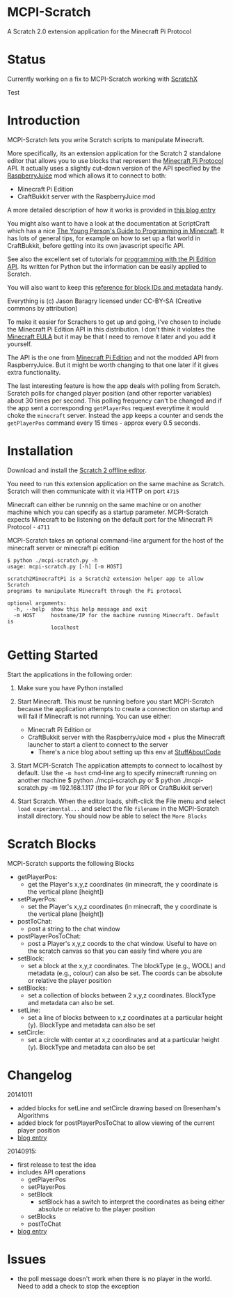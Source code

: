 MCPI-Scratch
================

A Scratch 2.0 extension application for the Minecraft Pi Protocol

# Status
Currently working on a fix to MCPI-Scratch working with [ScratchX](http://http://scratchx.org/)

Test

# Introduction
MCPI-Scratch lets you write Scratch scripts to manipulate Minecraft. 

More specifically, its an extension application for the Scratch 2 standalone editor that allows you to use blocks that represent the [Minecraft Pi Protocol](http://wiki.vg/Minecraft_Pi_Protocol) API. It actually uses a slightly cut-down version of the API specified by the [RaspberryJuice](http://dev.bukkit.org/bukkit-plugins/raspberryjuice/) mod which allows it to connect to both:
* Minecraft Pi Edition
* CraftBukkit server with the RaspberryJuice mod

A more detailed description of how it works is provided in [this blog entry](http://niphophila.blogspot.com/2014/09/mcpi-scratch-scratch-extension.html)

You might also want to have a look at the documentation at ScriptCraft which has a nice [The Young Person's Guide to Programming in Minecraft](https://github.com/walterhiggins/ScriptCraft/blob/master/docs/YoungPersonsGuideToProgrammingMinecraft.md). It has lots of general tips, for example on how to set up a flat world in CraftBukkit, before getting into its own javascript specific API. 

See also the excellent set of tutorials for [programming with the Pi Edition API](http://www.stuffaboutcode.com/2013/04/minecraft-pi-edition-api-tutorial.html). Its written for Python but the information can be easily applied to Scratch.

You will also want to keep this [reference for block IDs and metadata](http://www.stuffaboutcode.com/p/minecraft-api-reference.html) handy.

Everything is (c) Jason Baragry licensed under CC-BY-SA (Creative commons by attribution)

To make it easier for Scrachers to get up and going, I've chosen to include the Minecraft Pi Edition API in this distribution. I don't think it violates the [Minecraft EULA](https://account.mojang.com/documents/minecraft_eula) but it may be that I need to remove it later and you add it yourself.

The API is the one from [Minecraft Pi Edition](http://minecraft.gamepedia.com/Pi_Edition) and not the modded API from RaspberryJuice. But it might be worth changing to that one later if it gives extra functionality.

The last interesting feature is how the app deals with polling from Scratch. Scratch polls for changed player position (and other reporter variables) about 30 times per second. This polling frequency can't be changed and if the app sent a corresponding `getPlayerPos` request everytime it would choke the `minecraft` server. Instead the app keeps a counter and sends the `getPlayerPos` command every 15 times - approx every 0.5 seconds.

# Installation
Download and install the [Scratch 2 offline editor](http://scratch.mit.edu/scratch2download/).

You need to run this extension application on the same machine as Scratch. Scratch will then communicate with it via HTTP on port `4715`

Minecraft can either be runnnig on the same machine or on another machine which you can specify as a startup parameter. MCPI-Scratch expects Minecraft to be listening on the default port for the Minecraft Pi Protocol - `4711`

MCPI-Scratch takes an optional command-line argument for the host of the minecraft server or minecraft pi edition

	$ python ./mcpi-scratch.py -h
	usage: mcpi-scratch.py [-h] [-m HOST]

	scratch2MinecraftPi is a Scratch2 extension helper app to allow Scratch
	programs to manipulate Minecraft through the Pi protocol

	optional arguments:
	  -h, --help  show this help message and exit
	  -m HOST     hostname/IP for the machine running Minecraft. Default is
	              localhost


# Getting Started
Start the applications in the following order:

1. Make sure you have Python installed

2. Start Minecraft. 
This must be running before you start MCPI-Scratch because the application attempts to create a connection on startup and will fail if Minecraft is not running. You can use either:
	* Minecraft Pi Edition or 
	* CraftBukkit server with the RaspberryJuice mod + plus the Minecraft launcher to start a client to connect to the server
		* There's a nice blog about setting up this env at [StuffAboutCode](http://www.stuffaboutcode.com/2013/06/programming-minecraft-with-bukkit.html)

3. Start MCPI-Scratch
The application attempts to connect to localhost by default. Use the `-m host` cmd-line arg to specify minecraft running on another machine
	$ python ./mcpi-scratch.py
	or
	$ python ./mcpi-scratch.py -m 192.168.1.117 (the IP for your RPi or CraftBukkit server)

4. Start Scratch. 
When the editor loads, shift-click the File menu and select `load experimental...` and select the file `filename` in the MCPI-Scratch install directory. You should now be able to select the `More Blocks` 

# Scratch Blocks
MCPI-Scratch supports the following Blocks
* getPlayerPos:
	* get the Player's x,y,z coordinates (in minecraft, the y coordinate is the vertical plane [height])
* setPlayerPos:
	* set the Player's x,y,z coordinates (in minecraft, the y coordinate is the vertical plane [height])
* postToChat:
	* post a string to the chat window
* postPlayerPosToChat:
	* post a Player's x,y,z coords to the chat window. Useful to have on the scratch canvas so that you can easily find where you are
* setBlock:
	* set a block at the x,y,z coordinates. The blockType (e.g., WOOL) and metadata (e.g., colour) can also be set. The coords can be absolute or relative the player position 
* setBlocks:
	* set a collection of blocks between 2 x,y,z coordinates. BlockType and metadata can also be set.
* setLine:
	* set a line of blocks between to x,z coordinates at a particular height (y). BlockType and metadata can also be set
* setCircle:
	* set a circle with center at x,z coordinates and at a particular height (y). BlockType and metadata can also be set

# Changelog

20141011
* added blocks for setLine and setCircle drawing based on Bresenham's Algorithms
* added block for postPlayerPosToChat to allow viewing of the current player position
* [blog entry](http://niphophila.blogspot.no/2014/10/mcpi-scratch-lines-and-circles.html)

20140915:
* first release to test the idea
* includes API operations
	* getPlayerPos
	* setPlayerPos
	* setBlock
		* setBlock has a switch to interpret the coordinates as being either absolute or relative to the player position
	* setBlocks
	* postToChat
* [blog entry](http://niphophila.blogspot.com/2014/09/mcpi-scratch-scratch-extension.html)

# Issues
* the poll message doesn't work when there is no player in the world. Need to add a check to stop the exception



